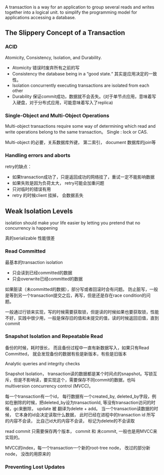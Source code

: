 A transaction is a way for an application to group several reads and writes together into a logical unit. to simplify the programming model for applications accessing a database.

## The Slippery Concept of a Transaction

### ACID
Atomicity, Consistency, Isolation, and Durability. 
- Atomicity 错误时废弃所有之前的写
- Consistency  the database being in a “good state.“ 其实是应用决定的一致性。
- Isolation  concurrently executing transactions are isolated from each other
- Durability 保证commit成功，数据就不会丢失。(对于单节点应用，意味着写入硬盘，对于分布式应用，可能意味着写入了replica)

### Single-Object and Multi-Object Operations
Multi-object transactions require some way of determining which read and write operations belong to the same transaction。
Single : lock or CAS.

Multi-object 的必要，关系数据库外键， 第二索引， document 数据库的join等

### Handling errors and aborts
retry的缺点：

- 如果transaction成功了，只是返回成功的网络挂了，重试一定不能影响数据  
- 如果失败是因为负荷太大， retry可能会加重问题
- 只对临时的错误有用
- retry 的时候client 挂掉， 会数据丢失

## Weak Isolation Levels
isolation should make your life easier by letting you pretend that no concurrency is happening

真的serializable 性能很差

### Read Committed
最基本的transaction isolation
- 只会读到已经committed的数据    
- 只会overwrite已经committed的数据

如果脏读（未committed的数据），部分写或者回滚时会有问题。
防止脏写，一般是等到另一个transaction提交之后，再写，但是还是存在race condition的问题。

一般通过行锁来实现，写的时候需要获取锁，但是读的时候如果也要获取锁，性能不好，实践中很少用，一般是保存旧的值和未提交的值，读的时候返回旧值，直到commit

### Snapshot Isolation and Repeatable Read
备份的时候，耗时很长， 而且备份过程中一直有新数据写入，如果只有Read Committed， 就会发现备份的数据有些是新版本，有些是旧版本

Analytic queries and integrity checks

Snapshot Isolation， transaction读的数据都是某个时间点的snapshot。写锁互斥，但是不影响读，要实现这个，需要保存不同commit的数据，也叫multiversion concurrency control *(MVCC)*。

每一个transaction有一个id， 每行数据有一个created_by, deleted_by字段，例如在删除的时候，把deleted_by设为transactionId, 等没有transaction访问的时候，gc来删除， update 被 翻译为delete + add。 当一个transaction读数据的时候， 它本身的id会决定读取什么数据， 此时已经在进程中的transaction id 所写的内容不会读， 比自己id大的内容不会读， 标记为delete的不会读取   

read commit 只需要保存两个版本， commit 和 未commit, 一般也是用MVCC来实现的。 

MVCC的index，每一个transaction一个新的root-tree node， 改过的部分新node， 没改的用原来的

### Preventing Lost Updates
